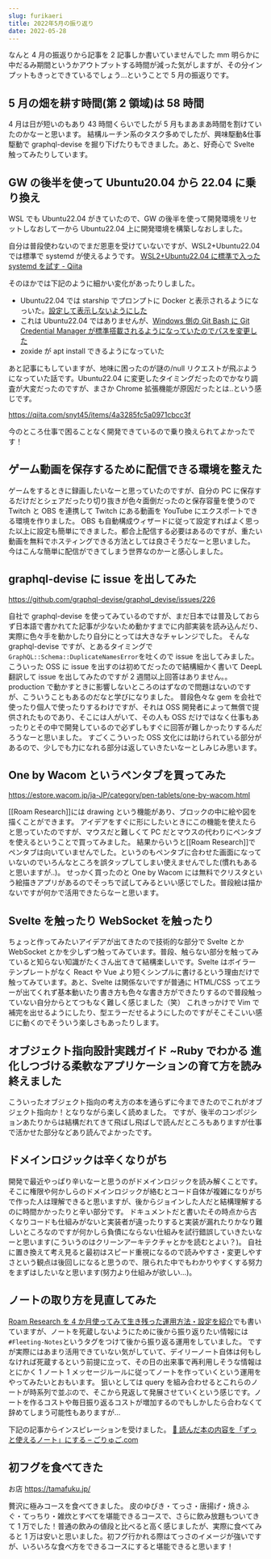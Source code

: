 ```yaml
---
slug: furikaeri
title: 2022年5月の振り返り
date: 2022-05-28
---
```


なんと 4 月の振返りから記事を 2 記事しか書いていませんでした mm
明らかに中だるみ期間というかアウトプットする時間が減った気がしますが、その分インプットもきっとできているでしょう…ということで 5 月の振返りです。

## 5 月の畑を耕す時間(第 2 領域)は 58 時間

4 月は日が短いのもあり 43 時間くらいでしたが 5 月もまあまあ時間を割けていたのかなーと思います。
結構ルーチン系のタスク多めでしたが、興味駆動&仕事駆動で graphql-devise を掘り下げたりもできました。あと、好奇心で Svelte 触ってみたりしています。

## GW の後半を使って Ubuntu20.04 から 22.04 に乗り換え

WSL でも Ubuntu22.04 がきていたので、GW の後半を使って開発環境をリセットしなおして一から Ubuntu22.04 上に開発環境を構築しなおしました。

自分は普段使わないのでまだ恩恵を受けていないですが、WSL2+Ubuntu22.04 では標準で systemd が使えるようです。
[WSL2\+Ubuntu22\.04 に標準で入った systemd を試す \- Qiita](https://qiita.com/shigeokamoto/items/ca2211567771cf40a90d)

そのほかでは下記のように細かい変化があったりしました。

- Ubuntu22.04 では starship でプロンプトに Docker と表示されるようになっいた。[設定して表示しないようにした](https://github.com/snyt45/wsl-dotfiles2/commit/de8e0f92eb712f4c2633c6f24e503d1becc8b72a)
- これは Ubuntu22.04 ではありませんが、[Windows 側の Git Bash に Git Credential Manager が標準搭載されるようになっていたのでパスを変更した](https://github.com/snyt45/wsl-dotfiles2/commit/3c3cc3bd369c93db12a7223b7b491df8436c74d9)
- zoxide が apt install できるようになっていた

あと記事にもしていますが、地味に困ったのが謎の/null リクエストが飛ぶようになっていた話です。Ubuntu22.04 に変更したタイミングだったのでかなり調査が大変だったのですが、まさか Chrome 拡張機能が原因だったとは..という感じです。

https://qiita.com/snyt45/items/4a3285fc5a0971cbcc3f

今のところ仕事で困ることなく開発できているので乗り換えられてよかったです！

## ゲーム動画を保存するために配信できる環境を整えた

ゲームをするときに録画したいなーと思っていたのですが、自分の PC に保存するだけだとシェアだったり切り抜きが色々面倒だったのと保存容量を使うので Twitch と OBS を連携して Twitch にある動画を YouTube にエクスポートできる環境を作りました。
OBS も自動構成ウィザードに従って設定すればよく思った以上に設定も簡単にできました。都合上配信する必要はあるのですが、重たい動画を無料でホスティングできる方法としては良さそうだなーと思いました。
今はこんな簡単に配信ができてしまう世界なのかーと感心しました。

## graphql-devise に issue を出してみた

https://github.com/graphql-devise/graphql_devise/issues/226

自社で graphql-devise を使ってみているのですが、まだ日本では普及しておらず日本語で書かれてた記事が少ないため動かすまでに内部実装を読み込んだり、実際に色々手を動かしたり自分にとっては大きなチャレンジでした。
そんな graphql-devise ですが、とあるタイミングで`GraphQL::Schema::DuplicateNamesError`を吐くので issue を出してみました。
こういった OSS に issue を出すのは初めてだったので結構細かく書いて DeepL 翻訳して issue を出してみたのですが 2 週間以上回答はありません。。production で動かすときに影響しないところのはずなので問題はないのですが、こういうこともあるのだなと学びになりました。
普段色々な gem を会社で使ったり個人で使ったりするわけですが、それは OSS 開発者によって無償で提供されたものであり、そこには人がいて、その人も OSS だけではなく仕事もあったりとその中で開発しているので必ずしもすぐに回答が難しかったりするんだろうなーと思いました。
すごくこういった OSS 文化には助けられている部分があるので、少しでも力になれる部分は返していきたいなーとしみじみ思います。

## One by Wacom というペンタブを買ってみた

https://estore.wacom.jp/ja-JP/category/pen-tablets/one-by-wacom.html

[[Roam Research]]には drawing という機能があり、ブロックの中に絵や図を描くことができます。
アイデアをすぐに形にしたいときにこの機能を使えたらと思っていたのですが、マウスだと難しくて PC だとマウスの代わりにペンタブを使えるということで買ってみました。
結果からいうと[[Roam Research]]でペンタブは向いていませんでした。というのもペンタブに合わせた画面になっていないのでいろんなところを誤タップしてしまい使えませんでした(慣れもあると思いますが..)。
せっかく買ったのと One by Wacom には無料でクリスタという絵描きアプリがあるのでそっちで試してみるといい感じでした。普段絵は描かないですが何かで活用できたらなーと思います。

## Svelte を触ったり WebSocket を触ったり

ちょっと作ってみたいアイデアが出てきたので技術的な部分で Svelte とか WebSocket とかを少しずつ触ってみています。普段、触らない部分を触ってみていると知らない知識がたくさん出てきて結構楽しいです。Svelte はボイラーテンプレートがなく React や Vue より短くシンプルに書けるという理由だけで触ってみています。あと、Svelte は関係ないですが普通に HTML/CSS ってエラーが出てくれず基本動いたり書き方も色々な書き方ができたりするので普段触っていない自分からとてつもなく難しく感じました（笑）
これきっかけで Vim で補完を出せるようにしたり、型エラーだせるようにしたのですがそこそこいい感じに動くのでそういう楽しさもあったりします。

## オブジェクト指向設計実践ガイド ~Ruby でわかる 進化しつづける柔軟なアプリケーションの育て方を読み終えました

こういったオブジェクト指向の考え方の本を通らずに今まできたのでこれがオブジェクト指向か！となりながら楽しく読めました。
ですが、後半のコンポジションあたりからは結構だれてきて飛ばし飛ばしで読んだところもありますが仕事で活かせた部分などあり読んでよかったです。

## ドメインロジックは辛くなりがち

開発で最近やっぱり辛いなーと思うのがドメインロジックを読み解くことです。
そこに権限や何かしらのドメインロジックが絡むとコード自体が複雑になりがちで作った人は理解できると思いますが、後からジョインした人だと結構理解するのに時間かかったりと辛い部分です。
ドキュメントだと書いたその時点から古くなりコードも仕組みがないと実装者が違ったりすると実装が漏れたりかなり難しいところなのですが何かしら負債にならない仕組みを試行錯誤していきたいなーと思います(こういうのはクリーンアーキテクチャとかを読むとよい？)。
自社に置き換えて考え見ると最初はスピード重視になるので読みやすさ・変更しやすさという観点は後回しになると思うので、限られた中でもわかりやすくする努力をまずはしたいなと思います(努力より仕組みが欲しい…)。

## ノートの取り方を見直してみた

[Roam Research を 4 か月使ってみて生き残った運用方法・設定を紹介](https://snyt45.com/54TCvJZFP)でも書いていますが、ノートを死蔵しないようにために後から振り返りたい情報には`#Fleeting-Notes`というタグをつけて後から振り返る運用をしていました。
ですが実際にはあまり活用できていない気がしていて、デイリーノート自体は何もしなければ死蔵するという前提に立って、その日の出来事で再利用しそうな情報はとにかく 1 ノート 1 メッセージルールに従ってノートを作っていくという運用をやってみたいとおもいます。
狙いとしては query を組み合わせるとこれらのノートが時系列で並ぶので、そこから見返して発展させていくという感じです。ノートを作るコストや毎日振り返るコストが増加するのでもしかしたら合わなくて辞めてしまう可能性もありますが…

下記の記事からインスピレーションを受けました。
[💎 読んだ本の内容を「ずっと使えるノート」にする – ごりゅご\.com](https://goryugo.com/20210426/evergreennote-for-books/)

## 初フグを食べてきた

お店
https://tamafuku.jp/

贅沢に極みコースを食べてきました。
皮のゆびき・てっさ・唐揚げ・焼きふぐ・てっちり・雑炊とすべてを堪能できるコースで、さらに飲み放題もついてきて 1 万でした！普通の飲みの値段と比べると高く感じましたが、実際に食べてみると 1 万は安いと思いました。初フグ行かれる際はてっさのイメージが強いですが、いろいろな食べ方をできるコースにすると堪能できると思います！
